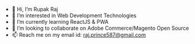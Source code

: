 - 👋 Hi, I’m Rupak Raj
- 👀 I’m interested in Web Development Technologies
- 🌱 I’m currently learning ReactJS & PWA
- 💞️ I’m looking to collaborate on Adobe Commerce/Magento Open Source
- 📫 Reach me on my email id: raj.prince587@gmail.com

<!---
raj-prince587/raj-prince587 is a ✨ special ✨ repository because its `README.md` (this file) appears on your GitHub profile.
You can click the Preview link to take a look at your changes.
--->
